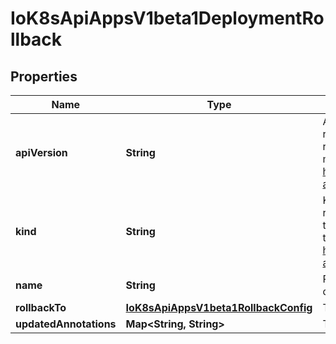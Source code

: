 
# IoK8sApiAppsV1beta1DeploymentRollback

## Properties
Name | Type | Description | Notes
------------ | ------------- | ------------- | -------------
**apiVersion** | **String** | APIVersion defines the versioned schema of this representation of an object. Servers should convert recognized schemas to the latest internal value, and may reject unrecognized values. More info: https://git.k8s.io/community/contributors/devel/sig-architecture/api-conventions.md#resources |  [optional]
**kind** | **String** | Kind is a string value representing the REST resource this object represents. Servers may infer this from the endpoint the client submits requests to. Cannot be updated. In CamelCase. More info: https://git.k8s.io/community/contributors/devel/sig-architecture/api-conventions.md#types-kinds |  [optional]
**name** | **String** | Required: This must match the Name of a deployment. | 
**rollbackTo** | [**IoK8sApiAppsV1beta1RollbackConfig**](IoK8sApiAppsV1beta1RollbackConfig.md) | The config of this deployment rollback. | 
**updatedAnnotations** | **Map&lt;String, String&gt;** | The annotations to be updated to a deployment |  [optional]



